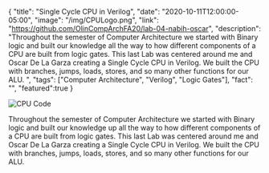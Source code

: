 {
  "title": "Single Cycle CPU in Verilog",
  "date": "2020-10-11T12:00:00-05:00",
  "image": "/img/CPULogo.png",
  "link": "https://github.com/OlinCompArchFA20/lab-04-nabih-oscar",
  "description": "Throughout the semester of Computer Architecture we started with Binary logic and built our knowledge all the way to how different components of a CPU are built from logic gates. This last Lab was centered around me and Oscar De La Garza creating a Single Cycle CPU in Verilog. We built the CPU with branches, jumps, loads, stores, and so many other functions for our ALU. ",
  "tags": ["Computer Architecture", "Verilog", "Logic Gates"],
  "fact": "",
  "featured":true
}

![CPU Code](/img/CPUImage.png)    

Throughout the semester of Computer Architecture we started with Binary logic and built our knowledge up all the way to how different components of a CPU are built from logic gates. This last Lab was centered around me and Oscar De La Garza creating a Single Cycle CPU in Verilog. We built the CPU with branches, jumps, loads, stores, and so many other functions for our ALU. 
